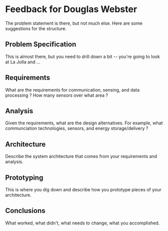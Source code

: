# Feedback for Douglas Webster

The problem statement is there, but not much else.  Here are some suggestions for the structure.

## Problem Specification

This is almost there, but you need to drill down a bit -- you're going to look at La Jolla and ...

## Requirements

What are the requirements for communication, sensing, and data processing ?   How many sensors over what area ? 

## Analysis

Given the requirements, what are the design alternatives.  For example, what communciation technologies, sensors, and energy storage/delivery ?

## Architecture 

Describe the system architecture that comes from your requirements and analysis.

## Prototyping

This is where you dig down and describe how you prototype pieces of your architecture.


## Conclusions

What worked, what didn't, what needs to change, what you accomplished.